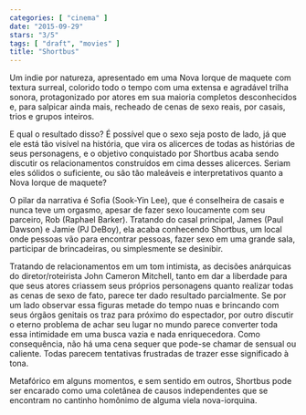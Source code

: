 ```yaml
---
categories: [ "cinema" ]
date: "2015-09-29"
stars: "3/5"
tags: [ "draft", "movies" ]
title: "Shortbus"
---
```

Um indie por natureza, apresentado em uma Nova Iorque de maquete com textura surreal, colorido todo o tempo com uma extensa e agradável trilha sonora, protagonizado por atores em sua maioria completos desconhecidos e, para salpicar ainda mais, recheado de cenas de sexo reais, por casais, trios e grupos inteiros.

E qual o resultado disso? É possível que o sexo seja posto de lado, já que ele está tão visível na história, que vira os alicerces de todas as histórias de seus personagens, e o objetivo conquistado por Shortbus acaba sendo discutir os relacionamentos construídos em cima desses alicerces. Seriam eles sólidos o suficiente, ou são tão maleáveis e interpretativos quanto a Nova Iorque de maquete?

O pilar da narrativa é Sofia (Sook-Yin Lee), que é conselheira de casais e nunca teve um orgasmo, apesar de fazer sexo loucamente com seu parceiro, Rob (Raphael Barker). Tratando do casal principal, James (Paul Dawson) e Jamie (PJ DeBoy), ela acaba conhecendo Shortbus, um local onde pessoas vão para encontrar pessoas, fazer sexo em uma grande sala, participar de brincadeiras, ou simplesmente se desinibir.

Tratando de relacionamentos em um tom intimista, as decisões anárquicas do diretor/roteirista John Cameron Mitchell, tanto em dar a liberdade para que seus atores criassem seus próprios personagens quanto realizar todas as cenas de sexo de fato, parece ter dado resultado parcialmente. Se por um lado observar essa figuras metade do tempo nuas e brincando com seus órgãos genitais os traz para próximo do espectador, por outro discutir o eterno problema de achar seu lugar no mundo parece converter toda essa intimidade em uma busca vazia e nada enriquecedora. Como consequência, não há uma cena sequer que pode-se chamar de sensual ou caliente. Todas parecem tentativas frustradas de trazer esse significado à tona.

Metafórico em alguns momentos, e sem sentido em outros, Shortbus pode ser encarado como uma coletânea de causos independentes que se encontram no cantinho homônimo de alguma viela nova-iorquina.
